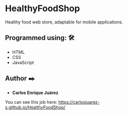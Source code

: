 # HealthyFoodShop
Healthy food web store, adaptable for mobile applications. 


## Programmed using: 🛠️

* HTML
* CSS
* JavaScript

## Author ✒️


* **Carlos Enrique Juárez** 


You can see this job here: https://carlosjuarez-s.github.io/HealthyFoodShop/
